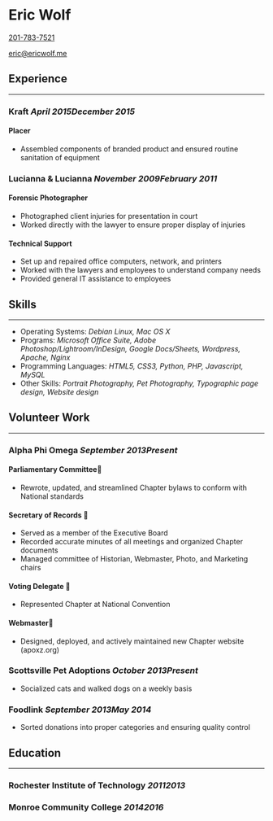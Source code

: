 
# Eric Wolf

[201-783-7521](tel:201-783-7521)

[eric@ericwolf.me](mailto:eric@ericwolf.me)

## Experience
---
### Kraft *<date><time datetime="04-2015">April 2015</time><time datetime="12-2015">December 2015</time></date>*

#### Placer
- Assembled components of branded product and ensured routine sanitation of equipment

### Lucianna & Lucianna *<date><time datetime="11-2009">November 2009</time><time datetime="02-2011">February 2011</time></date>*

#### Forensic Photographer
- Photographed client injuries for presentation in court
- Worked directly with the lawyer to ensure proper display of injuries

#### Technical Support
- Set up and repaired office computers, network, and printers
- Worked with the lawyers and employees to understand company needs
- Provided general IT assistance to employees

## Skills
---
- Operating Systems: *Debian Linux, Mac OS X*
- Programs: *Microsoft Office Suite, Adobe Photoshop/Lightroom/InDesign, Google Docs/Sheets, Wordpress, Apache, Nginx*
- Programming Languages: *HTML5, CSS3, Python, PHP, Javascript, MySQL*
- Other Skills: *Portrait Photography, Pet Photography, Typographic page design, Website design*

## Volunteer Work
---
### Alpha Phi Omega *<date><time datetime="09-2013">September 2013</time><time>Present</time></date>*

#### Parliamentary Committee
- Rewrote, updated, and streamlined Chapter bylaws to conform with National standards

#### Secretary of Records 
- Served as a member of the Executive Board
- Recorded accurate minutes of all meetings and organized Chapter documents
- Managed committee of Historian, Webmaster, Photo, and Marketing chairs

#### Voting Delegate 
- Represented Chapter at National Convention

#### Webmaster
- Designed, deployed, and actively maintained new Chapter website (apoxz.org)

### Scottsville Pet Adoptions *<date><time datetime="10-2013">October 2013</time><time>Present</time></date>*
- Socialized cats and walked dogs on a weekly basis

### Foodlink *<date><time datetime="09-2013">September 2013</time><time datetime="05-2014">May 2014</time></date>*
- Sorted donations into proper categories and ensuring quality control

## Education
---
### Rochester Institute of Technology *<date><time datetime="2011">2011</time><time datetime="2013">2013</time></date>*
### Monroe Community College *<date><time datetime="2014">2014</time><time datetime="2016">2016</time></date>*
